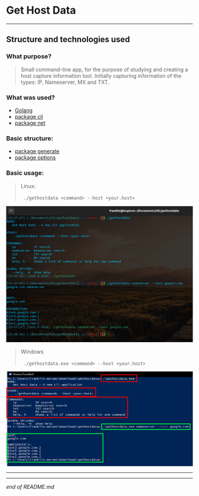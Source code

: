 # Get Host Data
---
## Structure and technologies used

### What purpose?
> Small command-line app, for the purpose of studying and creating a host capture information tool.
> Initially capturing information of the types: IP, Nameserver, MX and TXT.

### What was used?
- [Golang](https://go.dev/)
- [package cli](https://pkg.go.dev/github.com/urfave/cli@v1.22.9)
- [package net](https://pkg.go.dev/net)

### Basic structure:
- [package generate](/generate)
- [package options](/options)

### Basic usage:
> Linux:
> 
> ``` ./gethostdata <command> --host <your.host>```
> 
![](/images/gethostdata_use_linux.png)

> Windows
> 
> ``` ./gethostdata.exe <command> --host <your.host>```
> 
![](/images/gethostdata_use_windows.png)

---
---
_end of README.md_